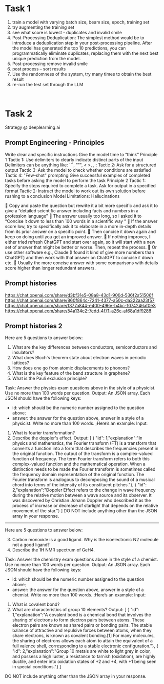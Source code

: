 # Task 1 
1.	train a model with varying batch size, beam size, epoch, training set 
1.	try augmenting the training set
2.	see what score is lowest - duplicates and invalid smile
3.	Post-Processing Deduplication: The simplest method would be to introduce a deduplication step in your post-processing pipeline. After the model has generated the top 10 predictions, you can programmatically eliminate duplicates, replacing them with the next best unique prediction from the model.
4.	Post-processing remove invalid smile
5.	post process – sort results
6.	Use the randomness of the system, try many times to obtain the best result
1.	re-run the test set through the LLM

 
# Task 2
Strategy
@ deeplearning.ai 
## Prompt Engineering - Principles
Write clear and specific instructions
Give the model time to “think”
Principle 1
Tactic 1: Use delimiters to clearly indicate distinct parts of the input
Delimiters can be anything like: ```, """, < >, <tag> </tag>, :
Tactic 2: Ask for a structured output
Tactic 3: Ask the model to check whether conditions are satisfied
Tactic 4: "Few-shot" prompting
Give successful examples of completed tasks before asking the model to perform the task
Principle 2
Tactic 1: Specify the steps required to complete a task. Ask for output in a specified format
Tactic 2: Instruct the model to work out its own solution before rushing to a conclusion
Model Limitations: Hallucinations

	Copy and paste the question but rewrite it a bit more specific and ask it to give a “detailed scientific answer including facts and numbers in a profession language”
	The answer usually too long, so I asked it to “Concise it down to less than 100 words in a scientific way “
	If the answer score low, try to specifically ask it to elaborate in a more in-depth details from its prior answer on a specific point.
	Then concise it down again and keep on doing until you get an improved answer.
	If nothing improves, I either tried refresh ChatGPT and start over again, so it will start with a new set of answer that might be better or worse. Then, repeat the process.
	Or use other software e.g., Claude (I found it kind of give more numbers than ChatGPT) and then work with that answer on ChatGPT to concise it down etc.
	Usually the more concise answer with some comparisons with details score higher than longer redundant answers.


## Prompt histories
https://chat.openai.com/share/d3bf31e5-08a8-43d1-900d-536f2a51506f
https://chat.openai.com/share/860f864c-7241-4377-a50c-da322aa23f57
https://chat.openai.com/share/1377a844-e400-496e-b4bc-1074246af0e3
https://chat.openai.com/share/54a134c2-7cdd-4f71-a26c-af68a1df9288

## Prompt histories 2
Here are 5 questions to answer below: 

1. What are the key differences between conductors, semiconductors and insulators?
2. What does Bloch's theorem state about electron waves in periodic lattices?
3. How does one go from atomic displacements to phonons?
4. What is the key feature of the band structure in graphene?
5. What is the Pauli exclusion principle?

Task: Answer the physics exam questions above in the style of a physicist. Use no more than 100 words per question. 
Output: An JSON array. Each JSON should have the following keys: 
- id: which should be the numeric number assigned to the question above; 
- answer: the answer for the question above, answer in a style of a physicist. Write no more than 100 words. ;Here’s an example:
Input:
1. What is fourier transformation? 
2. Describe the doppler's effect. 
Output:
[
   { "id": 1,"explanation":"In physics and mathematics, the Fourier transform (FT) is a transform that converts a function into a form that describes the frequencies present in the original function. The output of the transform is a complex-valued function of frequency. The term Fourier transform refers to both this complex-valued function and the mathematical operation. When a distinction needs to be made the Fourier transform is sometimes called the frequency domain representation of the original function. The Fourier transform is analogous to decomposing the sound of a musical chord into terms of the intensity of its constituent pitches."},
   { "id": 2,"explanation":"Doppler Effect refers to the change in wave frequency during the relative motion between a wave source and its observer. It was discovered by Christian Johann Doppler who described it as the process of increase or decrease of starlight that depends on the relative movement of the star."}
]
DO NOT include anything other than the JSON array in your response.



---------------------------------------------------------

Here are 5 questions to answer below: 

3. Carbon monoxide is a good ligand. Why is the isoelectronic N2 molecule not a good ligand?
4. Describe the 1H NMR spectrum of GeH4.

Task: Answer the chemistry exam questions above in the style of a chemist. Use no more than 100 words per question. 
Output: An JSON array. Each JSON should have the following keys: 
- id: which should be the numeric number assigned to the question above; 
- answer: the answer for the question above, answer in a style of a chemist. Write no more than 100 words. ;Here’s an example:
Input:
1. What is covalent bond? 
2. What are characteristics of group 10 elements? 
Output:
[
   { "id": 1,"explanation":"A covalent bond is a chemical bond that involves the sharing of electrons to form electron pairs between atoms. These electron pairs are known as shared pairs or bonding pairs. The stable balance of attractive and repulsive forces between atoms, when they share electrons, is known as covalent bonding.[1] For many molecules, the sharing of electrons allows each atom to attain the equivalent of a full valence shell, corresponding to a stable electronic configuration."},
   { "id": 2,"explanation":"Group 10 metals are white to light grey in color, and possess a high luster, a resistance to tarnish (oxidation), are highly ductile, and enter into oxidation states of +2 and +4, with +1 being seen in special conditions."}
]

DO NOT include anything other than the JSON array in your response.
